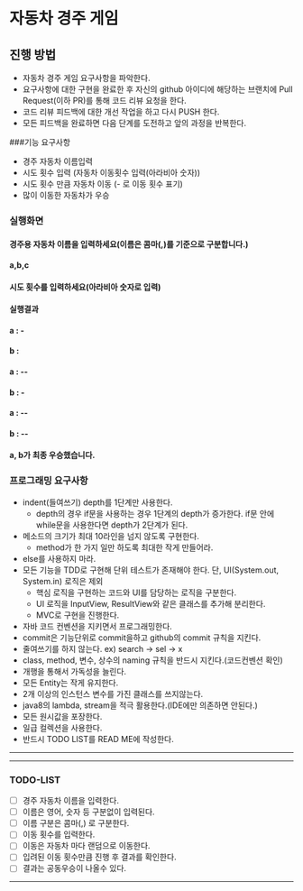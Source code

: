 # 자동차 경주 게임
## 진행 방법
* 자동차 경주 게임 요구사항을 파악한다.
* 요구사항에 대한 구현을 완료한 후 자신의 github 아이디에 해당하는 브랜치에 Pull Request(이하 PR)를 통해
  코드 리뷰 요청을 한다.
* 코드 리뷰 피드백에 대한 개선 작업을 하고 다시  PUSH 한다.
* 모든 피드백을 완료하면 다음 단계를 도전하고 앞의 과정을 반복한다.

###기능 요구사항
* 경주 자동차 이름입력
* 시도 횟수 입력 (자동차 이동횟수 입력(아라비아 숫자))
* 시도 횟수 만큼 자동차 이동 (- 로 이동 횟수 표기)
* 많이 이동한 자동차가 우승

### 실행화면
#### 경주용 자동차 이름을 입력하세요(이름은 콤마(,)를 기준으로 구분합니다.)
#### a,b,c
#### 시도 횟수를 입력하세요(아라비아 숫자로 입력)
#### 실행결과
#### a : -
#### b : 
####
#### a : --
#### b : -
####
#### a : --
#### b : --
####
#### a, b가 최종 우승했습니다.

### 프로그래밍 요구사항
* indent(들여쓰기) depth를 1단계만 사용한다.
  * depth의 경우 if문을 사용하는 경우 1단계의 depth가 증가한다. if문 안에 while문을 사용한다면 depth가 2단계가 된다.
* 메소드의 크기가 최대 10라인을 넘지 않도록 구현한다.
  * method가 한 가지 일만 하도록 최대한 작게 만들어라.
* else를 사용하지 마라.
* 모든 기능을 TDD로 구현해 단위 테스트가 존재해야 한다. 단, UI(System.out, System.in) 로직은 제외
  * 핵심 로직을 구현하는 코드와 UI를 담당하는 로직을 구분한다.
  * UI 로직을 InputView, ResultView와 같은 클래스를 추가해 분리한다.
  * MVC로 구현을 진행한다.
* 자바 코드 컨벤션을 지키면서 프로그래밍한다.
* commit은 기능단위로 commit을하고 github의 commit 규칙을 지킨다.
* 줄여쓰기를 하지 않는다. ex) search -> sel -> x
* class, method, 변수, 상수의 naming 규칙을 반드시 지킨다.(코드컨벤션 확인)
* 개행을 통해서 가독성을 늘린다.
* 모든 Entity는 작게 유지한다.
* 2개 이상의 인스턴스 변수를 가진 클래스를 쓰지않는다.
* java8의 lambda, stream을 적극 활용한다.(IDE에만 의존하면 안된다.)
* 모든 원시값을 포장한다.
* 일급 컬렉션을 사용한다.
* 반드시 TODO LIST를 READ ME에 작성한다.
-------------------------------
-------------------------------
### TODO-LIST
- [ ] 경주 자동차 이름을 입력한다.
- [ ] 이름은 영어, 숫자 등 구분없이 입력된다.
- [ ] 이름 구분은 콤마(,) 로 구분한다.
- [ ] 이동 횟수를 입력한다.
- [ ] 이동은 자동차 마다 랜덤으로 이동한다.
- [ ] 입려된 이동 횟수만큼 진행 후 결과를 확인한다.
- [ ] 결과는 공동우승이 나올수 있다.
-------------------------------